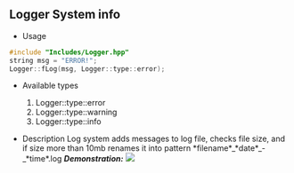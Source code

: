## Logger System info
- Usage
```c++
#include "Includes/Logger.hpp"
string msg = "ERROR!";
Logger::fLog(msg, Logger::type::error);
```
- Available types
  1. Logger::type::error
  2. Logger::type::warning
  3. Logger::type::info
 
- Description 
   Log system adds messages to log file, checks file size, and if size more than 10mb renames it into pattern 
   \*filename\*\_\*date\*\_-\_\*time\*.log
   __*Demonstration:*__ ![](http://i.imgur.com/Kefov2w.gif)

